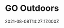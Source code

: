 ---
date: 2021-08-08T14:27:17.000Z
title: GO Outdoors
latitude: 52.08568044908157
longitude: 1.1181580881609274
category: checkin
---